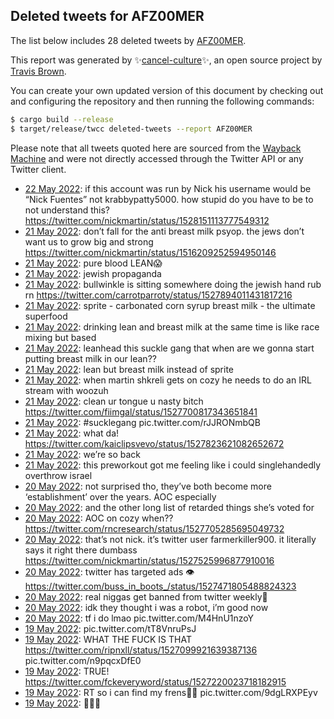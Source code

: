## Deleted tweets for AFZ00MER

The list below includes 28 deleted tweets by
[AFZ00MER](https://twitter.com/AFZ00MER).



This report was generated by ✨[cancel-culture](https://github.com/travisbrown/cancel-culture)✨,
an open source project by [Travis Brown](https://twitter.com/travisbrown).

You can create your own updated version of this document by checking out and configuring the
repository and then running the following commands:

```bash
$ cargo build --release
$ target/release/twcc deleted-tweets --report AFZ00MER
```

Please note that all tweets quoted here are sourced from the
[Wayback Machine](https://web.archive.org) and were not directly accessed through the Twitter API or
any Twitter client.

* [22 May 2022](https://web.archive.org/web/20220522003414/https://twitter.com/AFZ00MER/status/1528172206773133312): if this account was run by Nick his username would be “Nick Fuentes” not krabbypatty5000. how stupid do you have to be to not understand this? https://twitter.com/nickmartin/status/1528151113777549312 <!--1528172206773133312-->
* [21 May 2022](https://web.archive.org/web/20220521225126/https://twitter.com/AFZ00MER/status/1528146232631250944): don’t fall for the anti breast milk psyop. the jews don’t want us to grow big and strong https://twitter.com/nickmartin/status/1516209252594950146 <!--1528146232631250944-->
* [21 May 2022](https://web.archive.org/web/20220521091707/https://twitter.com/AFZ00MER/status/1527941467142262784): pure blood LEAN😱 <!--1527941467142262784-->
* [21 May 2022](https://web.archive.org/web/20220521090830/https://twitter.com/AFZ00MER/status/1527939236510433280): jewish propaganda <!--1527939236510433280-->
* [21 May 2022](https://web.archive.org/web/20220521090055/https://twitter.com/AFZ00MER/status/1527937405998743552): bullwinkle is sitting somewhere doing the jewish hand rub rn https://twitter.com/carrotparroty/status/1527894011431817216 <!--1527937405998743552-->
* [21 May 2022](https://web.archive.org/web/20220521081311/https://twitter.com/AFZ00MER/status/1527925328529833984): sprite - carbonated corn syrup   breast milk - the ultimate superfood <!--1527925328529833984-->
* [21 May 2022](https://web.archive.org/web/20220521080603/https://twitter.com/AFZ00MER/status/1527923507870539783): drinking lean and breast milk at the same time is like race mixing but based <!--1527923507870539783-->
* [21 May 2022](https://web.archive.org/web/20220521080007/https://twitter.com/AFZ00MER/status/1527921937128767489): leanhead this suckle gang that when are we gonna start putting breast milk in our lean?? <!--1527921937128767489-->
* [21 May 2022](https://web.archive.org/web/20220521071708/https://twitter.com/AFZ00MER/status/1527911230945501186): lean but breast milk instead of sprite <!--1527911230945501186-->
* [21 May 2022](https://web.archive.org/web/20220521055214/https://twitter.com/AFZ00MER/status/1527889946656268288): when martin shkreli gets on cozy he needs to do an IRL stream with woozuh <!--1527889946656268288-->
* [21 May 2022](https://web.archive.org/web/20220521034208/https://twitter.com/AFZ00MER/status/1527857162302758912): clean ur tongue u nasty bitch https://twitter.com/fiimgal/status/1527700817343651841 <!--1527857162302758912-->
* [21 May 2022](https://web.archive.org/web/20220521014705/https://twitter.com/AFZ00MER/status/1527828120585355265): #sucklegang  pic.twitter.com/rJJRONmbQB <!--1527828120585355265-->
* [21 May 2022](https://web.archive.org/web/20220521013351/https://twitter.com/AFZ00MER/status/1527824919198937089): what da! https://twitter.com/kaiclipsvevo/status/1527823621082652672 <!--1527824919198937089-->
* [21 May 2022](https://web.archive.org/web/20220521012628/https://twitter.com/AFZ00MER/status/1527822933514719235): we’re so back <!--1527822933514719235-->
* [21 May 2022](https://web.archive.org/web/20220521012132/https://twitter.com/AFZ00MER/status/1527821737231982592): this preworkout got me feeling like i could singlehandedly overthrow israel <!--1527821737231982592-->
* [20 May 2022](https://web.archive.org/web/20220520224213/https://twitter.com/AFZ00MER/status/1527781679288528898): not surprised tho, they’ve both become more ‘establishment’ over the years. AOC especially <!--1527781679288528898-->
* [20 May 2022](https://web.archive.org/web/20220520223123/https://twitter.com/AFZ00MER/status/1527778912419422209): and the other long list of retarded things she’s voted for <!--1527778912419422209-->
* [20 May 2022](https://web.archive.org/web/20220520222547/https://twitter.com/AFZ00MER/status/1527777435231653890): AOC on cozy when?? https://twitter.com/rncresearch/status/1527705285695049732 <!--1527777435231653890-->
* [20 May 2022](https://web.archive.org/web/20220520082517/https://twitter.com/AFZ00MER/status/1527565924445958146): that’s not nick. it’s twitter user  farmerkiller900. it literally says it right there dumbass https://twitter.com/nickmartin/status/1527525996877910016 <!--1527565924445958146-->
* [20 May 2022](https://web.archive.org/web/20220520022803/https://twitter.com/AFZ00MER/status/1527476007963353089): twitter has targeted ads 👁 https://twitter.com/buss_in_boots_/status/1527471805488824323 <!--1527476007963353089-->
* [20 May 2022](https://web.archive.org/web/20220520022154/https://twitter.com/AFZ00MER/status/1527474601827106832): real niggas get banned from twitter weekly😤 <!--1527474601827106832-->
* [20 May 2022](https://web.archive.org/web/20220520021452/https://twitter.com/AFZ00MER/status/1527472807608713228): idk they thought i was a robot, i’m good now <!--1527472807608713228-->
* [20 May 2022](https://web.archive.org/web/20220520020913/https://twitter.com/AFZ00MER/status/1527471230625906695): tf i do lmao pic.twitter.com/M4HnU1nzoY <!--1527471230625906695-->
* [19 May 2022](https://web.archive.org/web/20220519203432/https://twitter.com/AFZ00MER/status/1527386937748770816): pic.twitter.com/tT8VnruPsJ <!--1527386937748770816-->
* [19 May 2022](https://web.archive.org/web/20220519201540/https://twitter.com/AFZ00MER/status/1527382303843950592): WHAT THE FUCK IS THAT  https://twitter.com/ripnxll/status/1527099921639387136  pic.twitter.com/n9pqcxDfE0 <!--1527382303843950592-->
* [19 May 2022](https://web.archive.org/web/20220519195816/https://twitter.com/AFZ00MER/status/1527377197752692742): TRUE! https://twitter.com/fckeveryword/status/1527220023718182915 <!--1527377197752692742-->
* [19 May 2022](https://web.archive.org/web/20220519194019/https://twitter.com/AFZ00MER/status/1527372468389744646): RT so i can find my frens👍🏼 pic.twitter.com/9dgLRXPEyv <!--1527372468389744646-->
* [19 May 2022](https://web.archive.org/web/20220519193046/https://twitter.com/AFZ00MER/status/1527371058684530688): 🧍🏻‍♂️ <!--1527371058684530688-->
